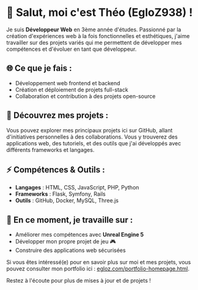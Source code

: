 # 👋 Salut, moi c'est **Théo** (EgloZ938) !

Je suis **Développeur Web** en 3ème année d'études. Passionné par la création d'expériences web à la fois fonctionnelles et esthétiques, j'aime travailler sur des projets variés qui me permettent de développer mes compétences et d'évoluer en tant que développeur.

## 🌐 **Ce que je fais :**
- Développement web frontend et backend
- Création et déploiement de projets full-stack
- Collaboration et contribution à des projets open-source

## 📂 **Découvrez mes projets :**
Vous pouvez explorer mes principaux projets ici sur GitHub, allant d'initiatives personnelles à des collaborations. Vous y trouverez des applications web, des tutoriels, et des outils que j'ai développés avec différents frameworks et langages.

## ⚡ **Compétences & Outils :**
- **Langages** : HTML, CSS, JavaScript, PHP, Python
- **Frameworks** : Flask, Symfony, Rails
- **Outils** : GitHub, Docker, MySQL, Three.js

## 🔭 **En ce moment, je travaille sur :**
- Améliorer mes compétences avec **Unreal Engine 5**
- Développer mon propre projet de jeu 🎮
- Construire des applications web sécurisées

Si vous êtes intéressé(e) pour en savoir plus sur moi et mes projets, vous pouvez consulter mon portfolio ici : [egloz.com/portfolio-homepage.html](https://egloz.com/portfolio-homepage.html).

Restez à l'écoute pour plus de mises à jour et de projets !
